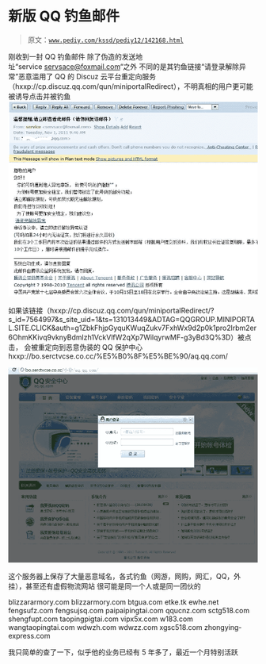 # 新版 QQ 钓鱼邮件

> 原文：[`www.pediy.com/kssd/pediy12/142168.html`](https://www.pediy.com/kssd/pediy12/142168.html)

刚收到一封 QQ 钓鱼邮件
除了伪造的发送地址“service <servsace@foxmail.com>“之外
不同的是其钓鱼链接“请登录解除异常”恶意滥用了 QQ 的 Discuz 云平台重定向服务（hxxp://cp.discuz.qq.com/qun/miniportalRedirect），不明真相的用户更可能被诱导点击并被钓鱼
![](img/b3b061ed2cd99ff320c86bf7d0ae6be0.jpg)

如果该链接（hxxp://cp.discuz.qq.com/qun/miniportalRedirect/?s_id=7564997&s_site_uid=1&ts=131013449&ADTAG=QQGROUP.MINIPORTAL.SITE.CLICK&auth=g1ZbkFhjpGyquKWuqZukv7FxhWx9d2p0k1pro2lrbm2er6OhmKKivq9vknyBdmlzh1VckVlfW2qXp7WilqyrwMF-g3yBd3Q%3D）被点击，
会被重定向到恶意伪装的 QQ 保护中心
hxxp://bo.serctvcse.co.cc/%E5%B0%8F%E5%BE%90/aq.qq.com/

![](img/9fbafe362ec5f9eb5775a843adfbb232.jpg)

这个服务器上保存了大量恶意域名，各式钓鱼（网游，网购，网汇，QQ，外挂），甚至还有虚假物流网站
很可能是同一个人或是同一团伙的

blizzararmory.com
blizzarmory.com
btgua.com
etke.tk
ewhe.net
fengsufz.com
fengsujsq.com
paipaipingtai.com
qqucnz.com
sctg518.com
shengfupt.com
taopingpigtai.com
vipx5x.com
w183.com
wangtaopingtai.com
wdwzh.com
wdwzz.com
xgsc518.com
zhongying-express.com

我只简单的查了一下，似乎他的业务已经有 5 年多了，最近一个月特别活跃